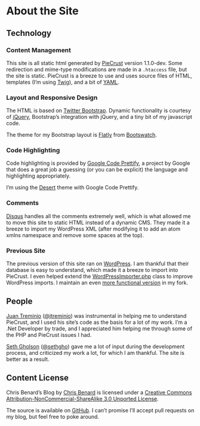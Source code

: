 About the Site
==============



Technology
----------

### Content Management

This site is all static html generated by [PieCrust][1] version 1.1.0-dev. Some
redirection and mime-type modifications are made in a `.htaccess` file, but the
site is static. PieCrust is a breeze to use and uses source files of HTML,
templates (I’m using [Twig][2]), and a bit of [YAML][3].

[1]: <http://bolt80.com/piecrust/>

[2]: <http://twig.sensiolabs.org/>

[3]: <http://www.yaml.org/>

### Layout and Responsive Design

The HTML is based on [Twitter Bootstrap][4]. Dynamic functionality is courtesy
of [jQuery][5], Bootstrap’s integration with jQuery, and a tiny bit of my
javascript code.

[4]: <http://twitter.github.io/bootstrap/>

[5]: <http://jquery.com/>

The theme for my Bootstrap layout is [Flatly][6] from [Bootswatch][7].

[6]: <http://bootswatch.com/flatly/>

[7]: <http://bootswatch.com/>

### Code Highlighting

Code highlighting is provided by [Google Code Prettify][8], a project by Google
that does a great job a guessing (or you can be explicit) the language and
highlighting appropriately.

[8]: <https://code.google.com/p/google-code-prettify/>

I’m using the [Desert][9] theme with Google Code Prettify.

[9]: <http://google-code-prettify.googlecode.com/svn/trunk/styles/index.html>

### Comments

[Disqus][10] handles all the comments extremely well, which is what allowed me
to move this site to static HTML instead of a dynamic CMS. They made it a breeze
to import my WordPress XML (after modifying it to add an atom xmlns namespace
and remove some spaces at the top).

[10]: <http://disqus.com/>

### Previous Site

The previous version of this site ran on [WordPress][11]. I am thankful that
their database is easy to understand, which made it a breeze to import into
PieCrust. I even helped extend the [WordPressImporter.php][12] class to improve
WordPress imports. I maintain an even [more functional version][13] in my fork.

[11]: <http://wordpress.org/>

[12]: <https://github.com/ludovicchabant/PieCrust/blob/master/src/PieCrust/Interop/Importers/WordpressImporter.php>

[13]: <https://github.com/cbenard/PieCrust/blob/master/src/PieCrust/Interop/Importers/WordpressImporter.php>

People
------

[Juan Treminio][14] ([@jtreminio][20]) was instrumental in helping me to
understand PieCrust, and I used his site’s code as the basis for a lot of my
work. I’m a .Net Developer by trade, and I appreciated him helping me through
some of the PHP and PieCrust issues I had.

[14]: <http://jtreminio.com/>

[20]: <http://github.com/jtreminio/>

[Seth Gholson][15] ([@sethgho][19]) gave me a lot of input during the development
process, and criticized my work a lot, for which I am thankful. The site is
better as a result.

[15]: <http://sethgholson.com/>

[19]: <http://github.com/sethgho/>

Content License
---------------

Chris Benard’s Blog by [Chris Benard][16] is licensed under a [Creative Commons
Attribution-NonCommercial-ShareAlike 3.0 Unported License][17].

[16]: <http://chrisbenard.net/>

[17]: <http://creativecommons.org/licenses/by-nc-sa/3.0/deed.en_US>

The source is available on [GitHub][18]. I can’t promise I’ll accept pull
requests on my blog, but feel free to poke around.

[18]: <http://github.com/cbenard/chrisbenard.net>
